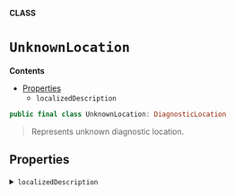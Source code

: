 **CLASS**

# `UnknownLocation`

**Contents**

- [Properties](#properties)
  - `localizedDescription`

```swift
public final class UnknownLocation: DiagnosticLocation
```

> Represents unknown diagnostic location.

## Properties
<details><summary markdown="span"><code>localizedDescription</code></summary>

```swift
public var localizedDescription: String
```

</details>
